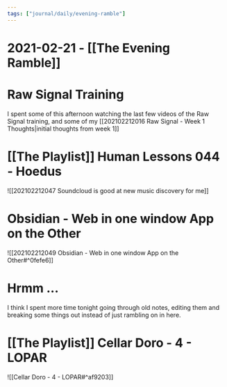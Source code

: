 ```yaml
---
tags: ["journal/daily/evening-ramble"]
---
```


# 2021-02-21 - [[The Evening Ramble]]

# Raw Signal Training

I spent some of this afternoon watching the last few videos of the Raw Signal training, and some of my [[202102212016 Raw Signal - Week 1 Thoughts|initial thoughts from week 1]]

# [[The Playlist]] Human Lessons 044 - Hoedus

![[202102212047 Soundcloud is good at new music discovery for me]]

# Obsidian - Web in one window App on the Other

![[202102212049 Obsidian - Web in one window App on the Other#^0fefe6]]

# Hrmm ...

I think I spent more time tonight going through old notes, editing them and breaking some things out instead of just rambling on in here.

# [[The Playlist]] Cellar Doro - 4 - LOPAR

![[Cellar Doro - 4 - LOPAR#^af9203]]